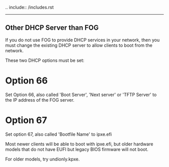.. include:: /includes.rst

--------------------------
Other DHCP Server than FOG
--------------------------

If you do not use FOG to provide DHCP services in your network, then you must change the existing DHCP server to allow clients to boot from the network.

These two DHCP options must be set:

Option 66
=========

Set Option 66, also called 'Boot Server', 'Next server' or 'TFTP Server' to the IP address of the FOG server.

Option 67
=========

Set option 67, also called 'Bootfile Name' to ipxe.efi

Most newer clients will be able to boot with ipxe.efi, but older hardware models that do not have EUFI but legacy BIOS firmware will not boot.

For older models, try undionly.kpxe.
